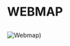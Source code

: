 # WEBMAP
## 

![Webmap)](https://user-images.githubusercontent.com/82499435/192526959-b0f86a59-34ea-439f-bc25-b7e12cea5f65.png)
